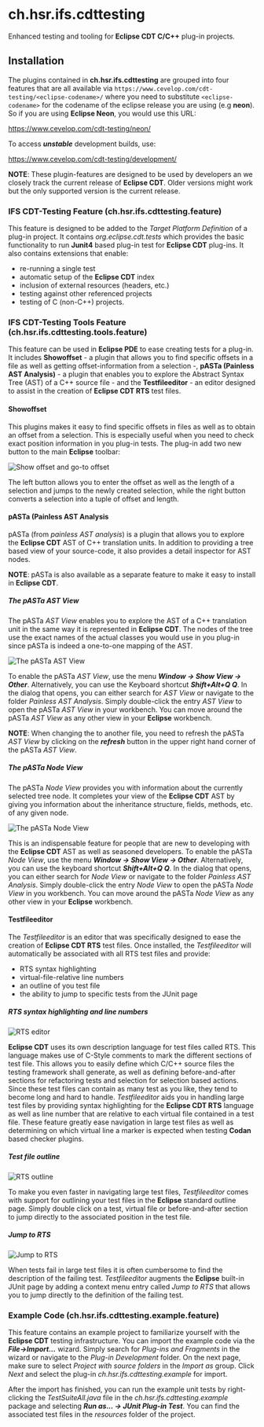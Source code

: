 # ch.hsr.ifs.cdttesting

Enhanced testing and tooling for **Eclipse CDT C/C++** plug-in projects.

## Installation

The plugins contained in **ch.hsr.ifs.cdttesting** are grouped into four
features that are all available via
`https://www.cevelop.com/cdt-testing/<eclipse-codename>/` where you need to
substitute `<eclipse-codename>` for the codename of the eclipse release you are
using (e.g **neon**). So if you are using **Eclipse Neon**, you would use this
URL:

  https://www.cevelop.com/cdt-testing/neon/

To access ***unstable*** development builds, use:

  https://www.cevelop.com/cdt-testing/development/

**NOTE**: These plugin-features are designed to be used by developers an we
closely track the current release of **Eclipse CDT**. Older versions might work
but the only supported version is the current release.

### IFS CDT-Testing Feature (ch.hsr.ifs.cdttesting.feature)

This feature is designed to be added to the *Target Platform Definition* of a
plug-in project. It contains *org.eclipse.cdt.tests* which provides the basic
functionality to run **Junit4** based plug-in test for **Eclipse CDT**
plug-ins. It also contains extensions that enable:

* re-running a single test
* automatic setup of the **Eclipse CDT** index
* inclusion of external resources (headers, etc.)
* testing against other referenced projects
* testing of C (non-C++) projects.

### IFS CDT-Testing Tools Feature (ch.hsr.ifs.cdttesting.tools.feature)

This feature can be used in **Eclipse PDE** to ease creating tests for a
plug-in. It includes **Showoffset** - a plugin that allows you to find specific
offsets in a file as well as getting offset-information from a selection -,
**pASTa (Painless AST Analysis)** - a plugin that enables you to explore the
Abstract Syntax Tree (AST) of a C++ source file - and the **Testfileeditor** -
an editor designed to assist in the creation of **Eclipse CDT RTS** test files.

#### Showoffset

This plugins makes it easy to find specific offsets in files as well as to
obtain an offset from a selection. This is especially useful when you need
to check exact position information in you plug-in tests. The plug-in add two
new button to the main **Eclipse** toolbar:

![Show offset and go-to offset](/../media/images/showoffset-buttons.png?raw=true "Show offset and go-to offset")

The left button allows you to enter the offset as well as the length of a
selection and jumps to the newly created selection, while the right button
converts a selection into a tuple of offset and length.

#### pASTa (Painless AST Analysis

pASTa (from *painless AST analysis*) is a plugin that allows you to explore the
**Eclipse CDT** AST of C++ translation units. In addition to providing a tree
based view of your source-code, it also provides a detail inspector for AST
nodes.

**NOTE**: pASTa is also available as a separate feature to make it easy to
install in **Eclipse CDT**.

##### The pASTa AST View

The pASTa *AST View* enables you to explore the AST of a C++ translation unit
in the same way it is represented in **Eclipse CDT**. The nodes of the tree use
the exact names of the actual classes you would use in you plug-in since pASTa
is indeed a one-to-one mapping of the AST.

![The pASTa AST View](/../media/images/pasta-tree-view.png?raw=true "The pASTa AST View")

To enable the pASTa *AST View*, use the menu ***Window -> Show View -> Other***.
Alternatively, you can use the Keyboard shortcut ***Shift+Alt+Q Q***. In the
dialog that opens, you can either search for *AST View* or navigate to the
folder *Painless AST Analysis*. Simply double-click the entry *AST View* to
open the pASTa *AST View* in your workbench. You can move around the pASTa *AST
View* as any other view in your **Eclipse** workbench.

**NOTE**: When changing the to another file, you need to refresh the pASTa *AST
View* by clicking on the ***refresh*** button in the upper right hand corner of
the pASTa *AST View*.

##### The pASTa Node View

The pASTa *Node View* provides you with information about the currently
selected tree node. It completes your view of the **Eclipse CDT** AST by giving
you information about the inheritance structure, fields, methods, etc. of any
given node.

![The pASTa Node View](/../media/images/pasta-node-view.png?raw=true "The pASTa Node View")

This is an indispensable feature for people that are new to developing with the
**Eclipse CDT** AST as well as seasoned developers. To enable the pASTa *Node
View*, use the menu ***Window -> Show View -> Other***. Alternatively, you can
use the keyboard shortcut ***Shift+Alt+Q Q***. In the dialog that opens, you
can either search for *Node View* or navigate to the folder *Painless AST
Analysis*. Simply double-click the entry *Node View* to open the pASTa *Node
View* in you workbench. You can move around the pASTa *Node View* as any other
view in your **Eclipse** workbench.

#### Testfileeditor

The *Testfileeditor* is an editor that was specifically designed to ease the
creation of **Eclipse CDT RTS** test files. Once installed, the
*Testfileeditor* will automatically be associated with all RTS test files and
provide:

* RTS syntax highlighting
* virtual-file-relative line numbers
* an outline of you test file
* the ability to jump to specific tests from the JUnit page

##### RTS syntax highlighting and line numbers

![RTS editor](/../media/images/rts-editor-content.png?raw=true "The RTS editor content")

**Eclipse CDT** uses its own description language for test files called RTS.
This language makes use of C-Style comments to mark the different sections of
test file. This allows you to easily define which C/C++ source files the
testing framework shall generate, as well as defining before-and-after sections
for refactoring tests and selection for selection based actions. Since these
test files can contain as many test as you like, they tend to become long and
hard to handle. *Testfileeditor* aids you in handling large test files by
providing syntax highlighting for the **Eclipse CDT RTS** language as well as
line number that are relative to each virtual file contained in a test file.
These feature greatly ease navigation in large test files as well as
determining on which virtual line a marker is expected when testing **Codan**
based checker plugins.

##### Test file outline

![RTS outline](/../media/images/rts-editor-outline.png?raw=true "The RTS editor outline")

To make you even faster in navigating large test files, *Testfileeditor*
comes with support for outlining your test files in the **Eclipse** standard
outline page. Simply double click on a test, virtual file or before-and-after
section to jump directly to the associated position in the test file.

##### Jump to RTS

![Jump to RTS](/../media/images/rts-editor-jumptorts.png?raw=true "Jump to RTS")

When tests fail in large test files it is often cumbersome to find the
description of the failing test. *Testfileeditor* augments the **Eclipse**
built-in JUnit page by adding a context menu entry called *Jump to RTS* that
allows you to jump directly to the definition of the failing test.

### Example Code (ch.hsr.ifs.cdttesting.example.feature)

This feature contains an example project to familiarize yourself with the
**Eclipse CDT** testing infrastructure. You can import the example code via
the ***File->Import...*** wizard. Simply search for *Plug-ins and Fragments* in
the wizard or navigate to the *Plug-in Development* folder. On the next page,
make sure to select *Project with source folders* in the *Import as* group.
Click *Next* and select the plug-in *ch.hsr.ifs.cdttesting.example* for import.

After the import has finished, you can run the example unit tests by
right-clicking the *TestSuiteAll.java* file in the
*ch.hsr.ifs.cdttesting.example* package and selecting
***Run as... -> JUnit Plug-in Test***. You can find the associated test files
in the *resources* folder of the project.
